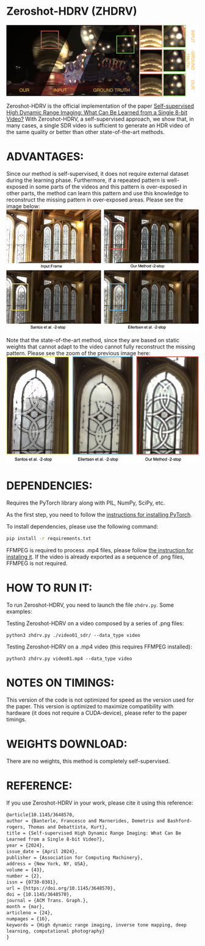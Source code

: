 Zeroshot-HDRV (ZHDRV)
=============
![HDR-VDP](images/teaser.png?raw=true "Zeroshot-HDRV")

Zeroshot-HDRV is the official implementation of the paper [Self-supervised High Dynamic Range Imaging: What Can Be Learned from a Single 8-bit Video?](https://doi.org/10.1145/3648570) With Zeroshot-HDRV, a self-supervised approach, we show that, in many cases, a single SDR video is sufficient to generate an HDR video of the same quality or better than other state-of-the-art methods.

ADVANTAGES:
============
Since our method is self-supervised, it does not require external dataset during the learning phase. Furthermore, if a repeated pattern is well-exposed in some parts of the videos and this pattern is over-exposed in other parts, the method can learn this pattern and use this knowledge to reconstruct the missing pattern in over-exposed areas. Please see the image below:
![HDR-VDP](images/example.png?raw=true "Zeroshot-HDRV")

Note that the state-of-the-art method, since they are based on static weights that cannot adapt to the video cannot fully reconstruct the missing pattern. Please see the zoom of the previous image here:
![HDR-VDP](images/zoom.png?raw=true "Zeroshot-HDRV")


DEPENDENCIES:
==============

Requires the PyTorch library along with PIL, NumPy, SciPy, etc.

As the first step, you need to follow the [instructions for installing PyTorch](http://pytorch.org/).

To install dependencies, please use the following command: 

```bash
pip install -r requirements.txt 
```

FFMPEG is required to process .mp4 files, please follow [the instruction for instaling it](https://ffmpeg.org/download.html).
If the video is already exported as a sequence of .png files, FFMPEG is not required.

HOW TO RUN IT:
==============
To run Zeroshot-HDRV, you need to launch the file ```zhdrv.py```. Some examples:

Testing Zeroshot-HDRV on a video composed by a series of .png files:

```
python3 zhdrv.py ./video01_sdr/ --data_type video
```

Testing Zeroshot-HDRV on a .mp4 video (this requires FFMPEG installed):

```
python3 zhdrv.py video01.mp4 --data_type video
```

NOTES ON TIMINGS:
==============
This version of the code is not optimized for speed as the version used for the paper. This version is optimized to maximize compatibility with hardware (it does not require a CUDA-device), please refer to the paper timings.

WEIGHTS DOWNLOAD:
=================
There are no weights, this method is completely self-supervised.

REFERENCE:
==========

If you use Zeroshot-HDRV in your work, please cite it using this reference:

```
@article{10.1145/3648570,
author = {Banterle, Francesco and Marnerides, Demetris and Bashford-rogers, Thomas and Debattista, Kurt},
title = {Self-supervised High Dynamic Range Imaging: What Can Be Learned from a Single 8-bit Video?},
year = {2024},
issue_date = {April 2024},
publisher = {Association for Computing Machinery},
address = {New York, NY, USA},
volume = {43},
number = {2},
issn = {0730-0301},
url = {https://doi.org/10.1145/3648570},
doi = {10.1145/3648570},
journal = {ACM Trans. Graph.},
month = {mar},
articleno = {24},
numpages = {16},
keywords = {High dynamic range imaging, inverse tone mapping, deep learning, computational photography}
}
```
